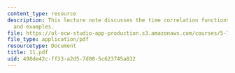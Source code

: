 ```yaml
---
content_type: resource
description: This lecture note discusses the time correlation functions with its properties
  and examples.
file: https://ol-ocw-studio-app-production.s3.amazonaws.com/courses/5-74-introductory-quantum-mechanics-ii-spring-2004/498de42cff33a2d57d005c623745a832_11.pdf
file_type: application/pdf
resourcetype: Document
title: 11.pdf
uid: 498de42c-ff33-a2d5-7d00-5c623745a832
---
```

